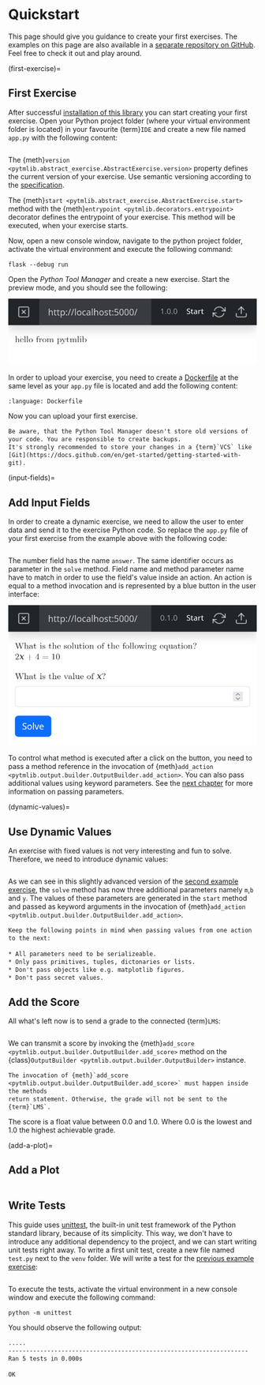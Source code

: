 # Quickstart

This page should give you guidance to create your first exercises. The examples on this page are also available in a
[separate repository on GitHub](https://github.com/ofabel/pytm-example). Feel free to check it out and play around.

(first-exercise)=

## First Exercise

After successful [installation of this library](/installation) you can start creating your first exercise. Open your
Python project folder (where your virtual environment folder is located) in your
favourite {term}`IDE` and create a new file named `app.py` with the following content:

```{literalinclude} ../examples/first-exercise/app.py
```

The {meth}`version <pytmlib.abstract_exercise.AbstractExercise.version>` property defines the current version of your
exercise. Use semantic versioning according to the [specification](https://semver.org/spec/v2.0.0.html).

The {meth}`start <pytmlib.abstract_exercise.AbstractExercise.start>` method with the
{meth}`entrypoint <pytmlib.decorators.entrypoint>` decorator defines the entrypoint of your exercise. This method will
be executed, when your exercise starts.

Now, open a new console window, navigate to the python project folder, activate the virtual environment and execute the
following command:

```shell
flask --debug run
```

Open the _Python Tool Manager_ and create a new exercise. Start the preview mode, and you should see the following:

![first exercise in preview mode](./graphs/first-exercise.png)

In order to upload your exercise, you need to create a [Dockerfile](https://docs.docker.com/engine/reference/builder/)
at the same level as your `app.py` file is located and add the following content:

```{literalinclude} ../examples/Dockerfile
:language: Dockerfile
```

Now you can upload your first exercise.

```{warning}
Be aware, that the Python Tool Manager doesn't store old versions of your code. You are responsible to create backups.
It's strongly recommended to store your changes in a {term}`VCS` like [Git](https://docs.github.com/en/get-started/getting-started-with-git).
```

(input-fields)=

## Add Input Fields

In order to create a dynamic exercise, we need to allow the user to enter data and send it to the exercise Python code.
So replace the `app.py` file of your first exercise from the example above with the following code:

```{literalinclude} ../examples/input-fields/app.py
```

The number field has the name `answer`. The same identifier occurs as parameter in the `solve` method. Field name and
method parameter name have to match in order to use the field's value inside an action. An action is equal to a method
invocation and is represented by a blue button in the user interface:

![add input fields exercise in preview mode](./graphs/add-input-fields-exercise.png)

To control what method is executed after a click on the button, you need to pass a method reference in the invocation of
{meth}`add_action <pytmlib.output.builder.OutputBuilder.add_action>`. You can also pass additional values using keyword
parameters. See the [next chapter](#dynamic-values) for more information on passing parameters.

(dynamic-values)=

## Use Dynamic Values

An exercise with fixed values is not very interesting and fun to solve. Therefore, we need to introduce dynamic values:

```{literalinclude} ../examples/dynamic-values/app.py
```

As we can see in this slightly advanced version of the [second example exercise](#input-fields), the `solve` method has
now three additional parameters namely `m`,`b` and `y`. The values of these parameters are generated in the `start`
method and passed as keyword arguments in the invocation of
{meth}`add_action <pytmlib.output.builder.OutputBuilder.add_action>`.

```{warning}
Keep the following points in mind when passing values from one action to the next:

* All parameters need to be serializeable.
* Only pass primitives, tuples, dictonaries or lists.
* Don't pass objects like e.g. matplotlib figures.
* Don't pass secret values.
```

## Add the Score

All what's left now is to send a grade to the connected {term}`LMS`:

```{literalinclude} ../examples/score/app.py
```

We can transmit a score by invoking the {meth}`add_score <pytmlib.output.builder.OutputBuilder.add_score>` method on the
{class}`OutputBuilder <pytmlib.output.builder.OutputBuilder>` instance.

```{warning}
The invocation of {meth}`add_score <pytmlib.output.builder.OutputBuilder.add_score>` must happen inside the methods 
return statement. Otherwise, the grade will not be sent to the {term}`LMS`.
```

The score is a float value between 0.0 and 1.0. Where 0.0 is the lowest and 1.0 the highest achievable grade.

(add-a-plot)=

## Add a Plot

```{literalinclude} ../examples/plot/app.py
```

## Write Tests

This guide uses [unittest](https://docs.python.org/3/library/unittest.html), the built-in unit test framework of the
Python standard library, because of its simplicity. This way, we don't have to introduce any additional dependency to
the project, and we can start writing unit tests right away. To write a first unit test, create a new file
named `test.py` next to the `venv` folder. We will write a test for the [previous example exercise](#add-a-plot):

```{literalinclude} ../examples/plot/test.py
```

To execute the tests, activate the virtual environment in a new console window and execute the following command:

```shell
python -m unittest
```

You should observe the following output:

```text
.....
--------------------------------------------------------------------
Ran 5 tests in 0.000s

OK
```
